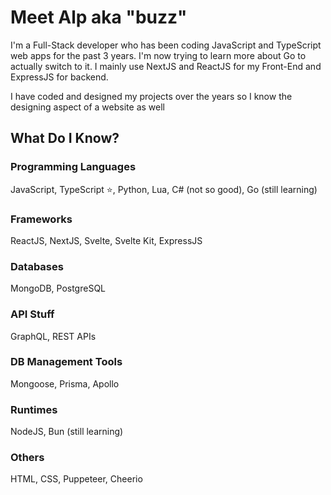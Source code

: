 # Meet Alp aka "buzz"

I'm a Full-Stack developer who has been coding JavaScript and TypeScript web apps for the past 3 years. I'm now trying to learn more about Go to actually switch to it.
I mainly use NextJS and ReactJS for my Front-End and ExpressJS for backend.

I have coded and designed my projects over the years so I know the designing aspect of a website as well

## What Do I Know?
### Programming Languages
JavaScript, TypeScript ⭐, Python, Lua, C# (not so good), Go (still learning)
### Frameworks
ReactJS, NextJS, Svelte, Svelte Kit, ExpressJS
### Databases
MongoDB, PostgreSQL
### API Stuff
GraphQL, REST APIs
### DB Management Tools
Mongoose, Prisma, Apollo
### Runtimes
NodeJS, Bun (still learning)
### Others
HTML, CSS, Puppeteer, Cheerio
